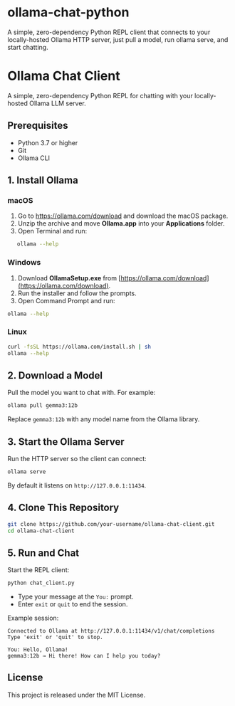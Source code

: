 # ollama-chat-python
A simple, zero-dependency Python REPL client that connects to your locally-hosted Ollama HTTP server, just pull a model, run ollama serve, and start chatting.

# Ollama Chat Client

A simple, zero-dependency Python REPL for chatting with your locally-hosted Ollama LLM server.

## Prerequisites

- Python 3.7 or higher  
- Git  
- Ollama CLI

## 1. Install Ollama

### macOS

1. Go to https://ollama.com/download and download the macOS package.  
2. Unzip the archive and move **Ollama.app** into your **Applications** folder.  
3. Open Terminal and run:
   
```bash
   ollama --help
````

### Windows

1. Download **OllamaSetup.exe** from [https://ollama.com/download](https://ollama.com/download).
2. Run the installer and follow the prompts.
3. Open Command Prompt and run:

 ```bash
 ollama --help
 ```

### Linux

```bash
curl -fsSL https://ollama.com/install.sh | sh
ollama --help
```

## 2. Download a Model

Pull the model you want to chat with. For example:

```bash
ollama pull gemma3:12b
```

Replace `gemma3:12b` with any model name from the Ollama library.

## 3. Start the Ollama Server

Run the HTTP server so the client can connect:

```bash
ollama serve
```

By default it listens on `http://127.0.0.1:11434`.

## 4. Clone This Repository

```bash
git clone https://github.com/your-username/ollama-chat-client.git
cd ollama-chat-client
```

## 5. Run and Chat

Start the REPL client:

```bash
python chat_client.py
```

* Type your message at the `You:` prompt.
* Enter `exit` or `quit` to end the session.

Example session:

```
Connected to Ollama at http://127.0.0.1:11434/v1/chat/completions
Type 'exit' or 'quit' to stop.

You: Hello, Ollama!
gemma3:12b → Hi there! How can I help you today?
```

## License

This project is released under the MIT License.

```
